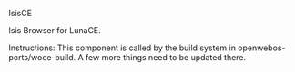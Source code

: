 IsisCE

Isis Browser for LunaCE.

Instructions: This component is called by the build system in openwebos-ports/woce-build. A few more things need to be updated there.

